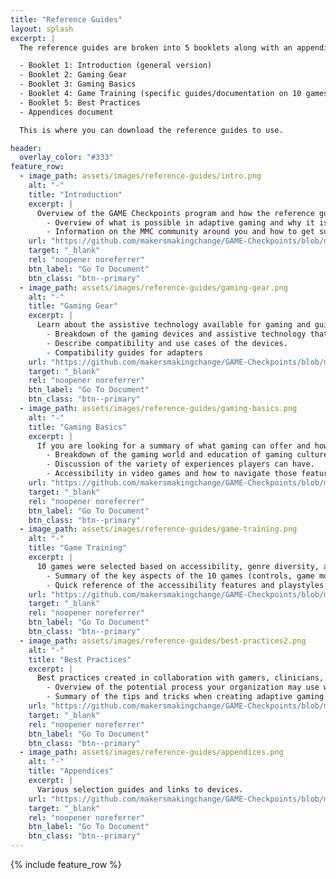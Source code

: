 ```yaml
---
title: "Reference Guides"
layout: splash
excerpt: |
  The reference guides are broken into 5 booklets along with an appendices document:

  - Booklet 1: Introduction (general version)
  - Booklet 2: Gaming Gear
  - Booklet 3: Gaming Basics
  - Booklet 4: Game Training (specific guides/documentation on 10 games)
  - Booklet 5: Best Practices
  - Appendices document

  This is where you can download the reference guides to use.

header:
  overlay_color: "#333"
feature_row:
  - image_path: assets/images/reference-guides/intro.png
    alt: "-"
    title: "Introduction"
    excerpt: |
      Overview of the GAME Checkpoints program and how the reference guides work.
        - Overview of what is possible in adaptive gaming and why it is important.
        - Information on the MMC community around you and how to get support.
    url: "https://github.com/makersmakingchange/GAME-Checkpoints/blob/main/Reference_Guide_Booklets/Booklet%201%20-%20General%20Intro%20-%20v1.pdf"
    target: "_blank"
    rel: "noopener noreferrer"
    btn_label: "Go To Document"
    btn_class: "btn--primary"
  - image_path: assets/images/reference-guides/gaming-gear.png
    alt: "-"
    title: "Gaming Gear"
    excerpt: |
      Learn about the assistive technology available for gaming and guides on how to use them.
        - Breakdown of the gaming devices and assistive technology that is used in adaptive gaming.
        - Describe compatibility and use cases of the devices.
        - Compatibility guides for adapters
    url: "https://github.com/makersmakingchange/GAME-Checkpoints/blob/main/Reference_Guide_Booklets/Booklet%202%20-%20Gaming%20Gear%20-%20v1.pdf"
    target: "_blank"
    rel: "noopener noreferrer"
    btn_label: "Go To Document"
    btn_class: "btn--primary"
  - image_path: assets/images/reference-guides/gaming-basics.png
    alt: "-"
    title: "Gaming Basics"
    excerpt: |
      If you are looking for a summary of what gaming can offer and how to use this knowledge in gaming sessions.
        - Breakdown of the gaming world and education of gaming culture.
        - Discussion of the variety of experiences players can have.
        - Accessibility in video games and how to navigate those features.
    url: "https://github.com/makersmakingchange/GAME-Checkpoints/blob/main/Reference_Guide_Booklets/Booklet%203%20-%20Gaming%20Basics%20-%20v1.pdf" 
    target: "_blank"
    rel: "noopener noreferrer"
    btn_label: "Go To Document"
    btn_class: "btn--primary"
  - image_path: assets/images/reference-guides/game-training.png
    alt: "-"
    title: "Game Training"
    excerpt: |
      10 games were selected based on accessibility, genre diversity, and availability.
        - Summary of the key aspects of the 10 games (controls, game modes, settings, etc)
        - Quick reference of the accessibility features and playstyles of the games.
    url: "https://github.com/makersmakingchange/GAME-Checkpoints/blob/main/Reference_Guide_Booklets/Booklet%204%20-%20Game%20Training%20-%20v1.pdf"
    target: "_blank"
    rel: "noopener noreferrer"
    btn_label: "Go To Document"
    btn_class: "btn--primary"
  - image_path: assets/images/reference-guides/best-practices2.png
    alt: "-"
    title: "Best Practices"
    excerpt: |
      Best practices created in collaboration with gamers, clinicians, and MMC team with years of experience in conducting adaptive gaming sessions.
        - Overview of the potential process your organization may use with a gamer visiting your space.
        - Summary of the tips and tricks when creating adaptive gaming setup.
    url: "https://github.com/makersmakingchange/GAME-Checkpoints/blob/main/Reference_Guide_Booklets/Booklet%205%20-%20Best%20Practices%20-%20v1.pdf"
    target: "_blank"
    rel: "noopener noreferrer"
    btn_label: "Go To Document"
    btn_class: "btn--primary"
  - image_path: assets/images/reference-guides/appendices.png
    alt: "-"
    title: "Appendices"
    excerpt: |
      Various selection guides and links to devices.
    url: "https://github.com/makersmakingchange/GAME-Checkpoints/blob/main/Reference_Guide_Booklets/Appendicies%20-%20v1.pdf"
    target: "_blank"
    rel: "noopener noreferrer"
    btn_label: "Go To Document"
    btn_class: "btn--primary"
---
```


{% include feature_row %}